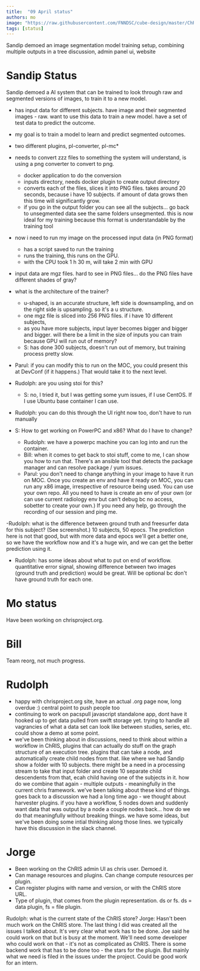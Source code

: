 ```yaml
---
title:  "09 April status"
authors: mo
image: "https://raw.githubusercontent.com/FNNDSC/cube-design/master/ChRIS-admin-panel/Screenshots/adminpanel-00.png"
tags: [status]
---
```


Sandip demoed an image segmentation model training setup, combining multiple outputs in a tree discussion, admin panel ui, website

<!--truncate-->

# Sandip Status

Sandip demoed a AI system that can be trained to look through raw and segmented versions of images, to train it to a new model.

- has input data for different subjects. have image and their segmented images - raw. want to use this data to train a new model. have a set of test data to predict the outcome.
- my goal is to train a model to learn and predict segmented outcomes.
- two different plugins, pl-converter, pl-mc*
- needs to convert zzz files to something the system will understand, is using a png converter to convert to png.
  - docker application to do the conversion
  - inputs directory, needs docker plugin to create output directory
  - converts each of the files, slices it into PNG files. takes around 20 seconds, because i have 10 subjects. if amount of data grows then this time will significantly grow.
  - if you go in the output folder you can see all the subjects... go back to unsegmented data see the same folders unsegmented. this is now ideal for my training because this format is understandable by the training tool
- now i need to run my image on the processed input data (in PNG format)
  - has a script saved to run the training
  - runs the training, this runs on the GPU.
  - with the CPU took 1 h 30 m, will take 2 min with GPU
- input data are mgz files. hard to see in PNG files... do the PNG files have different shades of gray?
- what is the architecture of the trainer?
  - u-shaped, is an accurate structure, left side is downsampling, and on the right side is upsampling. so it's a u structure.
  - one mgz file is sliced into 256 PNG files. if i have 10 different subjects, 
  - as you have more subjects, input layer becomes bigger and bigger and bigger. will there be a limit in the size of inputs you can train because GPU will run out of memory?
   - S: has done 300 subjects, doesn't run out of memory, but training process pretty slow.

- Parul: if you can modify this to run on the MOC, you could present this at DevConf (if it happens.) That would take it to the next level.

- Rudolph: are you using stoi for this?
  - S: no, I tried it, but I was getting some yum issues, if I use CentOS. If I use Ubuntu base container I can use. 

- Rudolph: you can do this through the UI right now too, don't have to run manually
 
- S: How to get working on PowerPC and x86? What do I have to change?
  - Rudolph: we have a powerpc machine you can log into and run the container. 
  - Bill: when it comes to get back to stoi stuff, come to me, I can show you how to run that. There's an ansible tool that detects the package manager and can resolve package / yum issues.
   - Parul: you don't need to change anything in your image to have it run on MOC. Once you create an env and have it ready on MOC, you can run any x86 image, irrespective of resource being used. You can use your own repo. All you need to have is create an env of your own (or can use current radiology env but can't debug bc no access, sobetter to create your own.) If you need any help, go through the recording of our session and ping me. 

-Rudolph: what is the difference between ground truth and freesurfer data for this subject? (See screenshot.) 10 subjects, 50 epocs. The prediction here is not that good, but with more data and epocs we'll get a better one, so we have the workflow now and it's a huge win, and we can get the better prediction using it.

- Rudolph: has some ideas about what to put on end of workflow. quantitative error signal, showing difference between two images (ground truth and prediction) would be great. Will be optional bc don't have ground truth for each one. 

# Mo status

Have been working on chrisproject.org.

# Bill

Team reorg, not much progress.

# Rudolph

- happy with chrisproject.org site, have an actual .org page now, long overdue :) central point to push people too
- continuing to work on pacspull javascript standalone app, dont have it hooked up to get data pulled from swift storage yet. trying to handle all vagrancies of what a data set can look like between studies, series, etc. could show a demo at some point. 
- we've been thinking about in discussions, need to think about within a workflow in ChRIS, plugins that can actually do stuff on the graph structure of an execution tree. plugins that can take a node, and automatically create child nodes from that. like where we had Sandip show a folder with 10 subjects. there might be a need in a processing stream to take that input folder and create 10 separate child descendents from that, ecah child having one of the subjects in it. how do we combine that again - multiple outputs - meaningfully in the current chris framework. we've been talking about these kind of things. goes back to a discussion we had a long time ago - we thought about harvester plugins. if you have a workflow, 5 nodes down and suddenly want data that was output by a node a couple nodes back... how do we do that meaningfully without breaking things. we have some ideas, but we've been doing some intial thinking along those lines. we typically have this discussion in the slack channel. 

# Jorge

- Been working on the ChRIS admin UI as chris user. Demoed it.
- Can manage resources and plugins. Can change compute resources per plugin. 
- Can register plugins with name and version, or with the ChRIS store URL. 
- Type of plugin, that comes from the plugin representation. ds or fs. ds = data plugin, fs = file plugin.

Rudolph: what is the current state of the ChRIS store? 
Jorge: Hasn't been much work on the ChRIS store. The last thing I did was created all the issues I talked about. It's very clear what work has to be done. Joe said he could work on that but is busy at the moment. We'll need some developer who could work on that - it's not as complicated as ChRIS. There is some backend work that has to be done too - the stars for the plugin. But mainly what we need is filed in the issues under the project. Could be good work for an intern. 

